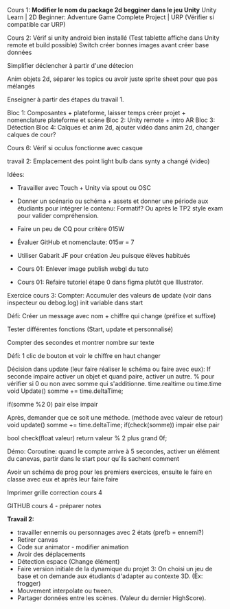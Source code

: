 Cours 1: **Modifier le nom du package 2d begginer dans le jeu Unity** Unity Learn | 2D Beginner: Adventure Game Complete Project | URP (Vérifier si compatible car URP)


Cours 2: Vérif si unity android bien installé (Test tablette affiche dans Unity remote et build possible) 
Switch créer bonnes images avant créer base données

Simplifier déclencher à partir d'une détecion

Anim objets 2d, séparer les topics ou avoir juste sprite sheet pour que pas mélangés

Enseigner à partir des étapes du travail 1. 

Bloc 1: Composantes + plateforme, laisser temps créer projet + nomenclature plateforme et scène
Bloc 2: Unity remote + intro AR
Bloc 3: Détection
Bloc 4: Calques et anim 2d, ajouter vidéo dans anim 2d, changer calques de cour? 

Cours 6: Vérif si oculus fonctionne avec casque

travail 2: Emplacement des point light bulb dans synty a changé (video) 

Idées: 
- Travailler avec Touch + Unity via spout ou OSC

- Donner un scénario ou schéma + assets et donner une période aux étudiants pour intégrer le contenu: Formatif? Ou après le TP2 style exam pour valider compréhension. 

- Faire un peu de CQ pour critère 015W

- Évaluer GitHub et nomenclaute: 015w = 7

- Utiliser Gabarit JF pour création Jeu puisque élèves habitués

- Cours 01: Enlever image publish webgl du tuto

- Cours 01: Refaire tutoriel étape 0 dans figma plutôt que Illustrator.

Exercice cours 3: 
Compter: Accumuler des valeurs de update (voir dans inspecteur ou debog.log) init variable dans start

Défi: Créer un message avec nom + chiffre qui change (préfixe et suffixe)

Tester différentes fonctions (Start, update et personnalisé)

Compter des secondes et montrer nombre sur texte

Défi: 1 clic de bouton et voir le chiffre en haut changer

Décision dans update (leur faire réaliser le schéma ou faire avec eux): If seconde impaire activer un objet et quand paire, activer un autre.
% pour vérifier si 0 ou non avec somme qui s'additionne. time.realtime ou time.time  
void Update()
somme += time.deltaTime;

if(somme %2­ 0)
pair 
else
impair

Après, demander que ce soit une méthode. (méthode avec valeur de retour)
void update()
somme += time.deltaTime;
if(check(somme))
impair
else
pair

bool check(float valeur)
return valeur % 2 ­plus grand 0f;

Démo: Coroutine: quand le compte arrive à 5 secondes, activer un élément du canevas, partir dans le start pour qu'ils sachent comment

Avoir un schéma de prog pour les premiers exercices, ensuite le faire en classe avec eux et après leur faire faire 

Imprimer grille correction cours 4


GITHUB cours 4 - préparer notes

**Travail 2:** 
- travailler ennemis ou personnages avec 2 états (prefb = ennemi?)
- Retirer canvas
- Code sur animator - modifier animation
- Avoir des déplacements
- Détection espace (Change élément)
- Faire version initiale de la dynamique du projet 3: On choisi un jeu de base et on demande aux étudiants d'adapter au contexte 3D. (Ex: frogger)
- Mouvement interpolate ou tween.
- Partager données entre les scènes. (Valeur du dernier HighScore). 













